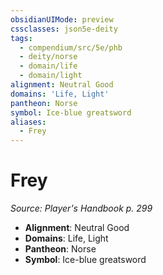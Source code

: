 ```yaml
---
obsidianUIMode: preview
cssclasses: json5e-deity
tags:
  - compendium/src/5e/phb
  - deity/norse
  - domain/life
  - domain/light
alignment: Neutral Good
domains: 'Life, Light'
pantheon: Norse
symbol: Ice-blue greatsword
aliases:
  - Frey
---
```

# Frey
*Source: Player's Handbook p. 299* 

- **Alignment**: Neutral Good
- **Domains**: Life, Light
- **Pantheon**: Norse
- **Symbol**: Ice-blue greatsword
